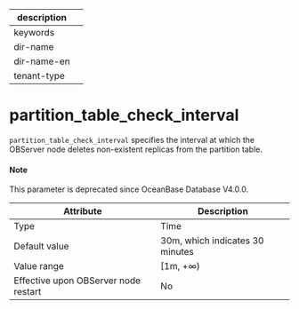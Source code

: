 |description||
|---|---|
|keywords||
|dir-name||
|dir-name-en||
|tenant-type||

partition_table_check_interval
===================================================

`partition_table_check_interval` specifies the interval at which the OBServer node deletes non-existent replicas from the partition table.

<main id="notice" type='explain'>
  <h4>Note</h4>
  <p>This parameter is deprecated since OceanBase Database V4.0.0. </p>
</main>


| **Attribute** | **Description** |
|------------------|--------------|
| Type | Time |
| Default value | 30m, which indicates 30 minutes |
| Value range | \[1m, +∞) |
| Effective upon OBServer node restart | No |


